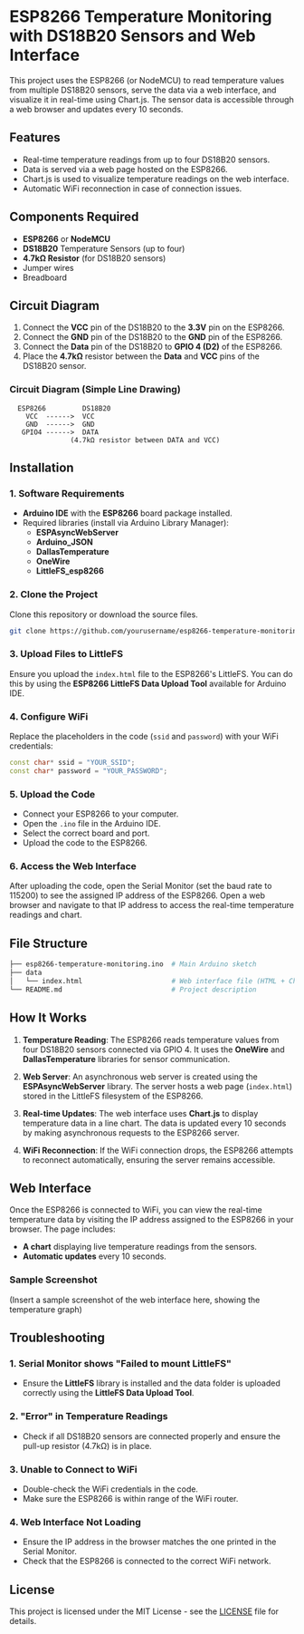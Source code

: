 
# ESP8266 Temperature Monitoring with DS18B20 Sensors and Web Interface

This project uses the ESP8266 (or NodeMCU) to read temperature values from multiple DS18B20 sensors, serve the data via a web interface, and visualize it in real-time using Chart.js. The sensor data is accessible through a web browser and updates every 10 seconds.

## Features
- Real-time temperature readings from up to four DS18B20 sensors.
- Data is served via a web page hosted on the ESP8266.
- Chart.js is used to visualize temperature readings on the web interface.
- Automatic WiFi reconnection in case of connection issues.

## Components Required
- **ESP8266** or **NodeMCU**
- **DS18B20** Temperature Sensors (up to four)
- **4.7kΩ Resistor** (for DS18B20 sensors)
- Jumper wires
- Breadboard

## Circuit Diagram
1. Connect the **VCC** pin of the DS18B20 to the **3.3V** pin on the ESP8266.
2. Connect the **GND** pin of the DS18B20 to the **GND** pin of the ESP8266.
3. Connect the **Data** pin of the DS18B20 to **GPIO 4 (D2)** of the ESP8266.
4. Place the **4.7kΩ** resistor between the **Data** and **VCC** pins of the DS18B20 sensor.

### Circuit Diagram (Simple Line Drawing)
```
  ESP8266         DS18B20
    VCC  ------>  VCC
    GND  ------>  GND
   GPIO4 ------>  DATA
               (4.7kΩ resistor between DATA and VCC)
```

## Installation

### 1. Software Requirements
- **Arduino IDE** with the **ESP8266** board package installed.
- Required libraries (install via Arduino Library Manager):
  - **ESPAsyncWebServer**
  - **Arduino_JSON**
  - **DallasTemperature**
  - **OneWire**
  - **LittleFS_esp8266**

### 2. Clone the Project
Clone this repository or download the source files.

```bash
git clone https://github.com/yourusername/esp8266-temperature-monitoring.git
```

### 3. Upload Files to LittleFS
Ensure you upload the `index.html` file to the ESP8266's LittleFS. You can do this by using the **ESP8266 LittleFS Data Upload Tool** available for Arduino IDE.

### 4. Configure WiFi
Replace the placeholders in the code (`ssid` and `password`) with your WiFi credentials:

```cpp
const char* ssid = "YOUR_SSID";
const char* password = "YOUR_PASSWORD";
```

### 5. Upload the Code
- Connect your ESP8266 to your computer.
- Open the `.ino` file in the Arduino IDE.
- Select the correct board and port.
- Upload the code to the ESP8266.

### 6. Access the Web Interface
After uploading the code, open the Serial Monitor (set the baud rate to 115200) to see the assigned IP address of the ESP8266. Open a web browser and navigate to that IP address to access the real-time temperature readings and chart.

## File Structure

```bash
├── esp8266-temperature-monitoring.ino  # Main Arduino sketch
├── data
│   └── index.html                      # Web interface file (HTML + Chart.js)
└── README.md                           # Project description
```

## How It Works
1. **Temperature Reading**: The ESP8266 reads temperature values from four DS18B20 sensors connected via GPIO 4. It uses the **OneWire** and **DallasTemperature** libraries for sensor communication.
   
2. **Web Server**: An asynchronous web server is created using the **ESPAsyncWebServer** library. The server hosts a web page (`index.html`) stored in the LittleFS filesystem of the ESP8266.
   
3. **Real-time Updates**: The web interface uses **Chart.js** to display temperature data in a line chart. The data is updated every 10 seconds by making asynchronous requests to the ESP8266 server.

4. **WiFi Reconnection**: If the WiFi connection drops, the ESP8266 attempts to reconnect automatically, ensuring the server remains accessible.

## Web Interface
Once the ESP8266 is connected to WiFi, you can view the real-time temperature data by visiting the IP address assigned to the ESP8266 in your browser. The page includes:
- **A chart** displaying live temperature readings from the sensors.
- **Automatic updates** every 10 seconds.

### Sample Screenshot
(Insert a sample screenshot of the web interface here, showing the temperature graph)

## Troubleshooting

### 1. Serial Monitor shows "Failed to mount LittleFS"
- Ensure the **LittleFS** library is installed and the data folder is uploaded correctly using the **LittleFS Data Upload Tool**.

### 2. "Error" in Temperature Readings
- Check if all DS18B20 sensors are connected properly and ensure the pull-up resistor (4.7kΩ) is in place.

### 3. Unable to Connect to WiFi
- Double-check the WiFi credentials in the code.
- Make sure the ESP8266 is within range of the WiFi router.

### 4. Web Interface Not Loading
- Ensure the IP address in the browser matches the one printed in the Serial Monitor.
- Check that the ESP8266 is connected to the correct WiFi network.

## License
This project is licensed under the MIT License - see the [LICENSE](LICENSE) file for details.

